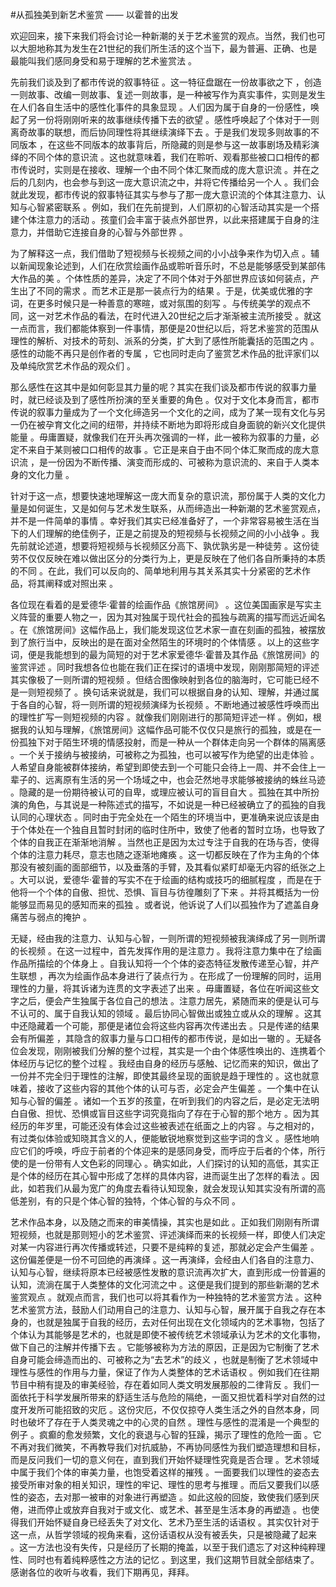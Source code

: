 #从孤独美到新艺术鉴赏 —— 以霍普的出发

欢迎回来，接下来我们将会讨论一种新潮的关于艺术鉴赏的观点。当然，我们也可以大胆地称其为发生在21世纪的我们所生活的这个当下，最为普遍、正确、也是最能叫我们感同身受和易于理解的艺术鉴赏法 。

先前我们谈及到了都市传说的叙事特征 。这一特征盘踞在一份故事欲之下 ，创造一则故事、改编一则故事、复述一则故事，是一种被写作为真实事件，实则是发生在人们各自生活中的感性化事件的具象显现 。人们因为属于自身的一份感性，唤起了另一份将刚刚听来的故事继续传播下去的欲望 。感性呼唤起了个体对于一则离奇故事的联想，而后协同理性将其继续演绎下去 。于是我们发现多则故事的不同版本 ，在这些不同版本的故事背后，所隐藏的则是参与这一故事剧场及精彩演绎的不同个体的意识流 。这也就意味着，我们在聆听、观看那些被口口相传的都市传说时，实则是在接收、理解一个由不同个体汇聚而成的庞大意识流 。并在之后的几刻内，也会参与到这一庞大意识流之中，并将它传播给另一个人 。我们会就此发现，都市传说的叙事特征其实与参与了那一庞大意识流的个体其注意力、认知与心智紧密联系 。例如，我们在先前提到，人们原初的心智活动其实是一个搭建个体注意力的活动 。孩童们会丰富于装点外部世界，以此来搭建属于自身的注意力，并借助它连接自身的心智与外部世界 。

为了解释这一点，我们借助了短视频与长视频之间的小小战争来作为切入点 。辅以新闻现象论述到，人们在欣赏绘画作品或聆听音乐时，不总是能够感受到某部伟大作品的美 。个体性质的差异，决定了不同个体对于外部世界应该如何装点，产生出了不同的需求 。而艺术正是那一装点行为的结果 。于是，优美或优雅的字词，在更多时候只是一种善意的寒暄，或对氛围的刻写 。与传统美学的观点不同，这一对艺术作品的看法，在时代进入20世纪之后才渐渐被主流所接受 。就这一点而言，我们都能体察到一件事情，那便是20世纪以后，将艺术鉴赏的范围从理性的解析、对技术的苛刻、派系的分类，扩大到了感性所能囊括的范围之内 。感性的动能不再只是创作者的专属 ，它也同时走向了鉴赏艺术作品的批评家们以及单纯欣赏艺术作品的观众们 。

那么感性在这其中是如何彰显其力量的呢？其实在我们谈及都市传说的叙事力量时，就已经谈及到了感性所扮演的至关重要的角色 。仅对于文化本身而言，都市传说的叙事力量成为了一个文化缔造另一个文化的之间，成为了某一现有文化与另一仍在被孕育文化之间的纽带，并持续不断地为即将形成自身面貌的新兴文化提供能量 。毋庸置疑，就像我们在开头再次强调的一样，此一被称为叙事的力量，必定不来自于某则被口口相传的故事 。它正是来自于由不同个体汇聚而成的庞大意识流 ，是一份因为不断传播、演变而形成的、可被称为意识流的、来自于人类本身的文化力量 。

针对于这一点，想要快速地理解这一庞大而复杂的意识流，那份属于人类的文化力量是如何诞生，又是如何与艺术发生联系，从而缔造出一种新潮的艺术鉴赏观点，并不是一件简单的事情 。幸好我们其实已经准备好了，一个非常容易被生活在当下的人们理解的绝佳例子，正是之前提及的短视频与长视频之间的小小战争 。我先前就论述道，想要将短视频与长视频区分高下、孰优孰劣是一种徒劳 。这份徒劳不仅仅反映在难以做出区分的分类行为上，更是反映在了他们各自所秉持的本质的不同 。在此，我们可以反向的、简单地利用与其关系其实十分紧密的艺术作品，将其阐释或对照出来 。

各位现在看着的是爱德华·霍普的绘画作品《旅馆房间》 。这位美国画家是写实主义阵营的重要人物之一，因为其对独属于现代社会的孤独与疏离的描写而远近闻名 。在《旅馆房间》这幅作品上，我们能发现这位艺术家一直在刻画的孤独，被摆放到了旅行当中，反映出的是在面对全然陌生的环境时的个体情感 。以上的这些字词，便是我能想到的最为简短的对于艺术家爱德华·霍普及其作品《旅馆房间》的鉴赏评述 。同时我想各位也能在我们正在探讨的语境中发现，刚刚那简短的评述其实像极了一则所谓的短视频 。但结合图像映射到各位的脑海时，它可能已经不是一则短视频了 。换句话来说就是，我们可以根据自身的认知、理解，并通过属于各自的心智，将一则所谓的短视频演绎为长视频 。不断地通过被感性呼唤而出的理性扩写一则短视频的内容 。就像我们刚刚进行的那简短评述一样 。例如，根据我的认知与理解，《旅馆房间》这幅作品可能不仅仅只是旅行的孤独，或是在一份孤独下对于陌生环境的情感投射，而是一种从一个群体走向另一个群体的隔离感 。一个关于接纳与被接纳，可被称之为孤独，也可以被写作为绝望的出走体验 。人希望自身能被群体接纳，希望到即使去到一个可能只会待上一周、并不会住上一辈子的、远离原有生活的另一个场域之中，也会茫然地寻求能够被接纳的蛛丝马迹 。隐藏的是一份期待被认可的自卑，或理应被认可的盲目自大 。孤独在其中所扮演的角色，与其说是一种陈述式的描写，不如说是一种已经被确立了的孤独的自我认同的心理状态 。同时由于完全处在一个陌生的环境当中，更准确来说应该是由于个体处在一个独自且暂时封闭的临时住所中，致使了他者的暂时立场，也导致了个体的自我正在渐渐地消解 。当然也正是因为太过专注于自我的在场与否，使得个体的注意力耗尽，意志也随之逐渐地瘫痪 。这一切都反映在了作为主角的个体那没有被刻画的面部细节，以及垂落的手臂，及其看似紧盯却毫无内容的纸张之上 。大可以说，爱德华·霍普的写实不在于绘画的结构或技巧的细腻程度 ，而是在于他将一个个体的自傲、担忧、恐惧、盲目与彷徨雕刻了下来 。并将其概括为一份能够显而易见的感知而来的孤独 。或者说，他诉说了人们以孤独作为了遮盖自身痛苦与弱点的掩护 。

无疑，经由我的注意力、认知与心智，一则所谓的短视频被我演绎成了另一则所谓的长视频 。在这一过程中，首先发挥作用的是注意力 。我将注意力集中在了绘画作品所描绘的个体身上 。自我认知将一个个体的姿态特征发散传递至心智，并产生联想 ，再次为绘画作品本身进行了装点行为 。在形成了一份理解的同时，运用理性的力量，将其诉诸为连贯的文字表述了出来 。毋庸置疑，各位在听闻这些文字之后，便会产生独属于各位自己的想法 。注意力居先，紧随而来的便是认可与不认可的、属于自我认知的领域 。最后协同心智做出或独立或从众的理解 。这其中还隐藏着一个可能，那便是诸位会将这些内容再次传递出去 。只是传递的结果会有所偏差 ，其隐含的叙事力量与口口相传的都市传说，是如出一辙的 。无疑各位会发现，刚刚被我们分解的整个过程，其实是一个由个体感性唤出的、连携着个体经历与记忆的整个过程 。我经由自身的经历与感触、记忆而来的知识，做出了一份并不完全归于理性的注解，即使其最终呈现的面貌是趋于理性的 。这也就意味着，接收了这些内容的其他个体的认可与否，必定会产生偏差 。一个集中在认知与心智的偏差 。诸如一个五岁的孩童，在听到我们的内容之后，是必定无法明白自傲、担忧、恐惧或盲目这些字词究竟指向了存在于心智的那个地方 。因为其经历的年岁里，可能还没有体会过这些被表述在纸面之上的内容 。与之相对的，有过类似体验或知晓其含义的人，便能敏锐地察觉到这些字词的含义 。感性地响应它们的呼唤，呼应于前者的个体迎来的是感同身受，而呼应于后者的个体，所行使的是一份带有人文色彩的同理心 。确实如此，人们探讨的认知的高低，其实正是个体的经历在其心智中形成了怎样的具体内容，进而诞生出了怎样的看法 。因此，如若我们从最为宽广的角度去看待认知现象，就会发现认知其实没有所谓的高低差别，有的只是个体心智的独特，个体心智的与众不同 。

艺术作品本身，以及随之而来的审美情操，其实也是如此 。正如我们刚刚有所谓短视频，也就是那则短小的艺术鉴赏、评述演绎而来的长视频一样，即使人们决定对某一内容进行再次传播或转述，只要不是纯粹的复述，那就必定会产生偏差 。这份偏差便是一份不可回绝的再演绎 。这一再演绎，会经由人们各自的注意力、认知与心智，继续将原本已经被感性发散的意识流再次扩大，直到形成一份普遍的认知，流淌在属于人类整体的文化河流之中 。这便是我们提到的那些新潮的艺术鉴赏观点 。就观点而言，我们也可以将其看作为一种独特的艺术鉴赏方法 。这种艺术鉴赏方法，鼓励人们动用自己的注意力、认知与心智，展开属于自我之存在本身的，也就是独属于自我的经历，去对任何出现在文化领域内的艺术事物，包括了个体认为其能够是艺术的，也就是即使不被传统艺术领域承认为艺术的文化事物，做下自己的注解并传播下去 。它能够被称为方法的原因，正是因为它制衡了艺术自身可能会缔造而出的、可被称之为“去艺术”的歧义 ，也就是制衡了艺术领域中理性与感性的作用与力量，保证了作为人类整体的艺术话语权 。例如我们在往期节目中稍有提及的审美经验，存在着如同人类文明发展那般的二律背反 。我们一面依托于科学发展所带来的舒适生活与危险的隔绝，一面又担忧着科学对自然的过度开发所可能招致的灾厄 。这份灾厄，不仅仅掠夺人类生活之外的自然本身，同时也破坏了存在于人类灵魂之中的心灵的自然 。理性与感性的混淆是一个典型的例子 。疯癫的愈发频繁，文化的衰退与心智的狂躁，揭示了理性的危险一面 。它不再对我们微笑，不再教导我们对抗威胁，不再协同感性为我们塑造理想和目标，而是反问我们一切的意义何在，直到我们开始怀疑理性究竟是否合理 。艺术领域中属于我们个体的审美力量，也饱受着这样的摧残 。一面要我们以理性的姿态去接受所审对象的相关知识，理性的牢记、理性的思考与推理 。而后又要我们以感性的姿态，去对那一被审的对象进行再塑造 。如此这般的回旋，致使我们感到厌倦，进而停止或放弃自我对于或文化、或艺术、甚至是生活本身的再塑造 。也使得我们开始怀疑自身已经丢失了对文化、艺术乃至生活的话语权 。其实仅针对于这一点，从哲学领域的视角来看，这份话语权从没有被丢失，只是被隐藏了起来 。这一方法也没有失传，只是经历了长期的掩盖，以至于我们遗忘了对这种纯粹理性、同时也有着纯粹感性之方法的记忆 。到这里，我们这期节目就全部结束了。感谢各位的收听与收看，我们下期再见，拜拜。